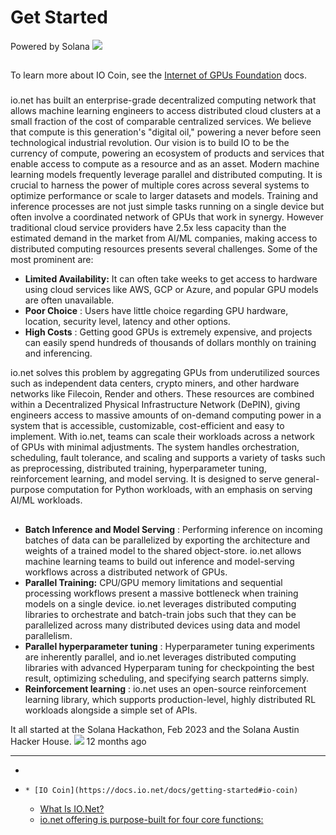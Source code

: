 # Get Started
Powered by Solana
![](https://files.readme.io/cd2c3c7-io.net.jpeg)
## [](https://docs.io.net/docs/getting-started#io-coin)
To learn more about IO Coin, see the [Internet of GPUs Foundation](https://docs.iog.net/docs/what-is-io-coin) docs. 
### [](https://docs.io.net/docs/getting-started#what-is-ionet)
io.net has built an enterprise-grade decentralized computing network that allows machine learning engineers to access distributed cloud clusters at a small fraction of the cost of comparable centralized services.
We believe that compute is this generation's "digital oil," powering a never before seen technological industrial revolution. Our vision is to build IO to be the currency of compute, powering an ecosystem of products and services that enable access to compute as a resource and as an asset.
Modern machine learning models frequently leverage parallel and distributed computing. It is crucial to harness the power of multiple cores across several systems to optimize performance or scale to larger datasets and models. Training and inference processes are not just simple tasks running on a single device but often involve a coordinated network of GPUs that work in synergy.
However traditional cloud service providers have 2.5x less capacity than the estimated demand in the market from AI/ML companies, making access to distributed computing resources presents several challenges. Some of the most prominent are:
  * **Limited Availability:** It can often take weeks to get access to hardware using cloud services like AWS, GCP or Azure, and popular GPU models are often unavailable.
  * **Poor Choice** : Users have little choice regarding GPU hardware, location, security level, latency and other options.
  * **High Costs** : Getting good GPUs is extremely expensive, and projects can easily spend hundreds of thousands of dollars monthly on training and inferencing.


io.net solves this problem by aggregating GPUs from underutilized sources such as independent data centers, crypto miners, and other hardware networks like Filecoin, Render and others. These resources are combined within a Decentralized Physical Infrastructure Network (DePIN), giving engineers access to massive amounts of on-demand computing power in a system that is accessible, customizable, cost-efficient and easy to implement.
With io.net, teams can scale their workloads across a network of GPUs with minimal adjustments. The system handles orchestration, scheduling, fault tolerance, and scaling and supports a variety of tasks such as preprocessing, distributed training, hyperparameter tuning, reinforcement learning, and model serving. It is designed to serve general-purpose computation for Python workloads, with an emphasis on serving AI/ML workloads.
## [](https://docs.io.net/docs/getting-started#ionet-offering-is-purpose-built-for-four-core-functions)
  * **Batch Inference and Model Serving** : Performing inference on incoming batches of data can be parallelized by exporting the architecture and weights of a trained model to the shared object-store. io.net allows machine learning teams to build out inference and model-serving workflows across a distributed network of GPUs.
  * **Parallel Training:** CPU/GPU memory limitations and sequential processing workflows present a massive bottleneck when training models on a single device. io.net leverages distributed computing libraries to orchestrate and batch-train jobs such that they can be parallelized across many distributed devices using data and model parallelism.
  * **Parallel hyperparameter tuning** : Hyperparameter tuning experiments are inherently parallel, and io.net leverages distributed computing libraries with advanced Hyperparam tuning for checkpointing the best result, optimizing scheduling, and specifying search patterns simply.
  * **Reinforcement learning** : io.net uses an open-source reinforcement learning library, which supports production-level, highly distributed RL workloads alongside a simple set of APIs.


It all started at the Solana Hackathon, Feb 2023 and the Solana Austin Hacker House.
![](https://files.readme.io/34efab7-2966f6c-image.jpeg)
12 months ago
* * *
  * [](https://docs.io.net/docs/getting-started)
  *     * [IO Coin](https://docs.io.net/docs/getting-started#io-coin)
      * [What Is IO.Net?](https://docs.io.net/docs/getting-started#what-is-ionet)
    * [io.net offering is purpose-built for four core functions:](https://docs.io.net/docs/getting-started#ionet-offering-is-purpose-built-for-four-core-functions)



